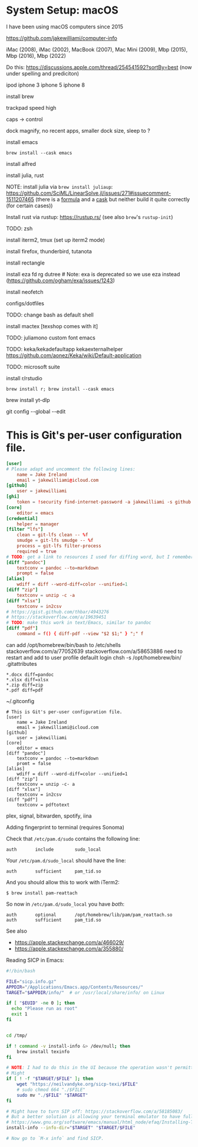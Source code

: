 # System Setup: macOS

I have been using macOS computers since 2015

https://github.com/jakewilliami/computer-info

iMac (2008), iMac (2002), MacBook (2007), Mac Mini (2009), Mbp (2015), Mbp (2016), Mbp (2022)

Do this: https://discussions.apple.com/thread/254541592?sortBy=best (now under spelling and prediciton)

ipod
iphone 3
iphone 5
iphone 8


install brew

trackpad speed high

caps -> control

dock magnify, no recent apps, smaller dock size, sleep to ?

install emacs
```
brew install --cask emacs
```

install alfred

install julia, rust

NOTE: install julia via `brew install juliaup`: https://github.com/SciML/LinearSolve.jl/issues/271#issuecomment-1511207465 (there is a [formula](https://formulae.brew.sh/formula/julia) and a [cask](https://formulae.brew.sh/cask/julia) but neither build it quite correctly (for certain cases))

Install rust via rustup: https://rustup.rs/ (see also `brew`'s `rustup-init`)

TODO: zsh

install iterm2, tmux (set up iterm2 mode)

install firefox, thunderbird, tutanota

install rectangle

install eza fd rg dutree  # Note: exa is deprecated so we use eza instead (https://github.com/ogham/exa/issues/1243)

install neofetch

configs/dotfiles

TODO: change bash as default shell

install mactex [texshop comes with it]

TODO: juliamono custom font emacs

TODO: keka/kekadefaultapp kekaexternalhelper
https://github.com/aonez/Keka/wiki/Default-application

TODO: microsoft suite

install r/rstudio
```
brew install r; brew install --cask emacs
```


brew install yt-dlp

git config --global --edit

# This is Git's per-user configuration file.
```conf
[user]
# Please adapt and uncomment the following lines:
	name = Jake Ireland
	email = jakewilliami@icloud.com
[github]
	user = jakewilliami
[ghi]
	token = !security find-internet-password -a jakewilliami -s github.com -l 'ghi token' -w
[core]
	editor = emacs
[credential]
	helper = manager
[filter "lfs"]
	clean = git-lfs clean -- %f
	smudge = git-lfs smudge -- %f
	process = git-lfs filter-process
	required = true
# TODO: get a link to resources I used for diffing word, but I remember I found that at Work
[diff "pandoc"]
    textconv = pandoc --to=markdown
    prompt = false
[alias]
    wdiff = diff --word-diff=color --unified=1
[diff "zip"]
    textconv = unzip -c -a
[diff "xlsx"]
    textconv = in2csv
# https://gist.github.com/thbar/4943276
# https://stackoverflow.com/a/19639451
# TODO: make this work in text/Emacs, similar to pandoc
[diff "pdf"]
    command = f() { diff-pdf --view "$2 $1;" } ";" f
```

can add /opt/homebrew/bin/bash to /etc/shells
stackoverflow.com/a/77052639
stackoverflow.com/a/58653886
need to restart and add to user profile defauilt login
chsh -s /opt/homebrew/bin/
.gitattributes
```
*.docx diff=pandoc
*.xlsx diff=xlsx
*.zip diff=zip
*.pdf diff=pdf
```

~/.gitconfig
```
# This is Git's per-user configuration file.
[user]
    name = Jake Ireland
    email = jakewilliami@icloud.com
[github]
    user = jakewilliami
[core]
    editor = emacs
[diff "pandoc"]
    textconv = pandoc --to=markdown
    promt = false
[alias]
    wdiff = diff --word-diff=color --unified=1
[diff "zip"]
    textconv = unzip -c- a
[diff "xlsx"]
    textconv = in2csv
[diff "pdf"]
    textconv = pdftotext
```




plex, signal, bitwarden, spotify, iina

Adding fingerprint to terminal (requires Sonoma)

Check that `/etc/pam.d/sudo` contains the following line:
```
auth       include        sudo_local
```
Your `/etc/pam.d/sudo_local` should have the line:
```
auth       sufficient     pam_tid.so
```
And you should allow this to work with iTerm2:
```
$ brew install pam-reattach
```
So now in `/etc/pam.d/sudo_local` you have *both*:
```
auth       optional       /opt/homebrew/lib/pam/pam_reattach.so
auth       sufficient     pam_tid.so
```
See also
  - https://apple.stackexchange.com/a/466029/
  - https://apple.stackexchange.com/a/355880/

Reading SICP in Emacs:
```bash
#!/bin/bash

FILE="sicp.info.gz"
APPDIR="/Applications/Emacs.app/Contents/Resources/"
TARGET="$APPDIR/info/"  # or /usr/local/share/info/ on Linux

if [ "$EUID" -ne 0 ]; then
  echo "Please run as root"
  exit 1
fi


cd /tmp/

if ! command -v install-info &> /dev/null; then
    brew install texinfo
fi

# NOTE: I had to do this in the UI because the operation wasn't permitted in terminal...
# Might
if [ ! -f "$TARGET/$FILE" ]; then
    wget "https://neilvandyke.org/sicp-texi/$FILE"
    # sudo chmod 664 "./$FILE"
    sudo mv "./$FILE" "$TARGET"
fi

# Might have to turn SIP off: https://stackoverflow.com/a/58185083/
# But a better solution is allowing your terminal emulator to have full disk access: https://stackoverflow.com/a/70236034/
# https://www.gnu.org/software/emacs/manual/html_node/efaq/Installing-Texinfo-documentation.html
install-info --info-dir="$TARGET" "$TARGET/$FILE"

# Now go to `M-x info` and find SICP.
```
